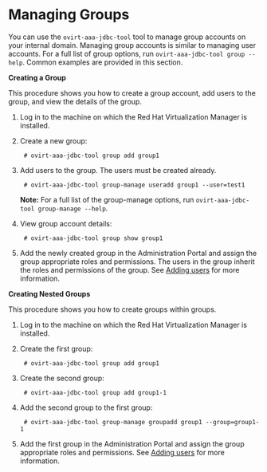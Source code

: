 # Managing Groups

You can use the `ovirt-aaa-jdbc-tool` tool to manage group accounts on your internal domain. Managing group accounts is similar to managing user accounts. For a full list of group options, run `ovirt-aaa-jdbc-tool group --help`. Common examples are provided in this section. 

**Creating a Group**

This procedure shows you how to create a group account, add users to the group, and view the details of the group.

1. Log in to the machine on which the Red Hat Virtualization Manager is installed.

2. Create a new group:

        # ovirt-aaa-jdbc-tool group add group1

3. Add users to the group. The users must be created already.

        # ovirt-aaa-jdbc-tool group-manage useradd group1 --user=test1

    **Note:** For a full list of the group-manage options, run `ovirt-aaa-jdbc-tool group-manage --help`.

4. View group account details:

        # ovirt-aaa-jdbc-tool group show group1

5. Add the newly created group in the Administration Portal and assign the group appropriate roles and permissions. The users in the group inherit the roles and permissions of the group. See [Adding users](Adding_users) for more information.

**Creating Nested Groups**

This procedure shows you how to create groups within groups.

1. Log in to the machine on which the Red Hat Virtualization Manager is installed.

2. Create the first group:

        # ovirt-aaa-jdbc-tool group add group1

3. Create the second group:

        # ovirt-aaa-jdbc-tool group add group1-1

4. Add the second group to the first group:

        # ovirt-aaa-jdbc-tool group-manage groupadd group1 --group=group1-1

5. Add the first group in the Administration Portal and assign the group appropriate roles and permissions. See [Adding users](Adding_users) for more information.
